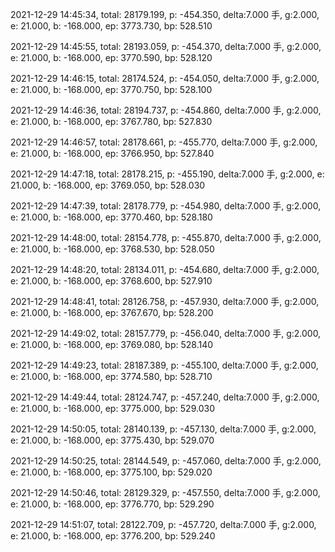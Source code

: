 2021-12-29 14:45:34, total: 28179.199, p: -454.350, delta:7.000 手, g:2.000, e: 21.000, b: -168.000, ep: 3773.730, bp: 528.510

2021-12-29 14:45:55, total: 28193.059, p: -454.370, delta:7.000 手, g:2.000, e: 21.000, b: -168.000, ep: 3770.590, bp: 528.120

2021-12-29 14:46:15, total: 28174.524, p: -454.050, delta:7.000 手, g:2.000, e: 21.000, b: -168.000, ep: 3770.750, bp: 528.100

2021-12-29 14:46:36, total: 28194.737, p: -454.860, delta:7.000 手, g:2.000, e: 21.000, b: -168.000, ep: 3767.780, bp: 527.830

2021-12-29 14:46:57, total: 28178.661, p: -455.770, delta:7.000 手, g:2.000, e: 21.000, b: -168.000, ep: 3766.950, bp: 527.840

2021-12-29 14:47:18, total: 28178.215, p: -455.190, delta:7.000 手, g:2.000, e: 21.000, b: -168.000, ep: 3769.050, bp: 528.030

2021-12-29 14:47:39, total: 28178.779, p: -454.980, delta:7.000 手, g:2.000, e: 21.000, b: -168.000, ep: 3770.460, bp: 528.180

2021-12-29 14:48:00, total: 28154.778, p: -455.870, delta:7.000 手, g:2.000, e: 21.000, b: -168.000, ep: 3768.530, bp: 528.050

2021-12-29 14:48:20, total: 28134.011, p: -454.680, delta:7.000 手, g:2.000, e: 21.000, b: -168.000, ep: 3768.600, bp: 527.910

2021-12-29 14:48:41, total: 28126.758, p: -457.930, delta:7.000 手, g:2.000, e: 21.000, b: -168.000, ep: 3767.670, bp: 528.200

2021-12-29 14:49:02, total: 28157.779, p: -456.040, delta:7.000 手, g:2.000, e: 21.000, b: -168.000, ep: 3769.080, bp: 528.140

2021-12-29 14:49:23, total: 28187.389, p: -455.100, delta:7.000 手, g:2.000, e: 21.000, b: -168.000, ep: 3774.580, bp: 528.710

2021-12-29 14:49:44, total: 28124.747, p: -457.240, delta:7.000 手, g:2.000, e: 21.000, b: -168.000, ep: 3775.000, bp: 529.030

2021-12-29 14:50:05, total: 28140.139, p: -457.130, delta:7.000 手, g:2.000, e: 21.000, b: -168.000, ep: 3775.430, bp: 529.070

2021-12-29 14:50:25, total: 28144.549, p: -457.060, delta:7.000 手, g:2.000, e: 21.000, b: -168.000, ep: 3775.100, bp: 529.020

2021-12-29 14:50:46, total: 28129.329, p: -457.550, delta:7.000 手, g:2.000, e: 21.000, b: -168.000, ep: 3776.770, bp: 529.290

2021-12-29 14:51:07, total: 28122.709, p: -457.720, delta:7.000 手, g:2.000, e: 21.000, b: -168.000, ep: 3776.200, bp: 529.240